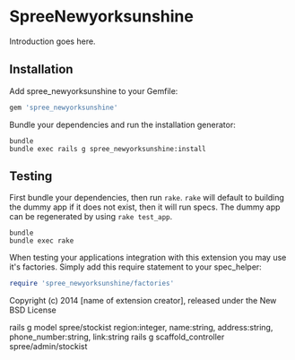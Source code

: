 SpreeNewyorksunshine
====================

Introduction goes here.

Installation
------------

Add spree_newyorksunshine to your Gemfile:

```ruby
gem 'spree_newyorksunshine'
```

Bundle your dependencies and run the installation generator:

```shell
bundle
bundle exec rails g spree_newyorksunshine:install
```

Testing
-------

First bundle your dependencies, then run `rake`. `rake` will default to building the dummy app if it does not exist, then it will run specs. The dummy app can be regenerated by using `rake test_app`.

```shell
bundle
bundle exec rake
```

When testing your applications integration with this extension you may use it's factories.
Simply add this require statement to your spec_helper:

```ruby
require 'spree_newyorksunshine/factories'
```

Copyright (c) 2014 [name of extension creator], released under the New BSD License



rails g model spree/stockist region:integer, name:string, address:string, phone_number:string, link:string
rails g scaffold_controller spree/admin/stockist